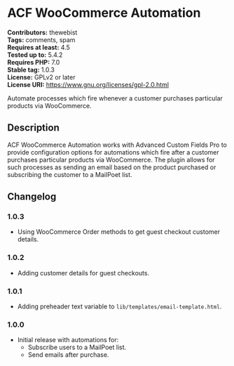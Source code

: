 # ACF WooCommerce Automation #
**Contributors:** thewebist  
**Tags:** comments, spam  
**Requires at least:** 4.5  
**Tested up to:** 5.4.2  
**Requires PHP:** 7.0  
**Stable tag:** 1.0.3  
**License:** GPLv2 or later  
**License URI:** https://www.gnu.org/licenses/gpl-2.0.html  

Automate processes which fire whenever a customer purchases particular products via WooCommerce.

## Description ##

ACF WooCommerce Automation works with Advanced Custom Fields Pro to provide configuration options for automations which fire after a customer purchases particular products via WooCommerce. The plugin allows for such processes as sending an email based on the product purchased or subscribing the customer to a MailPoet list.

## Changelog ##

### 1.0.3 ###
* Using WooCommerce Order methods to get guest checkout customer details.

### 1.0.2 ###
* Adding customer details for guest checkouts.

### 1.0.1 ###
* Adding preheader text variable to `lib/templates/email-template.html`.

### 1.0.0 ###
* Initial release with automations for:
  * Subscribe users to a MailPoet list.
  * Send emails after purchase.

